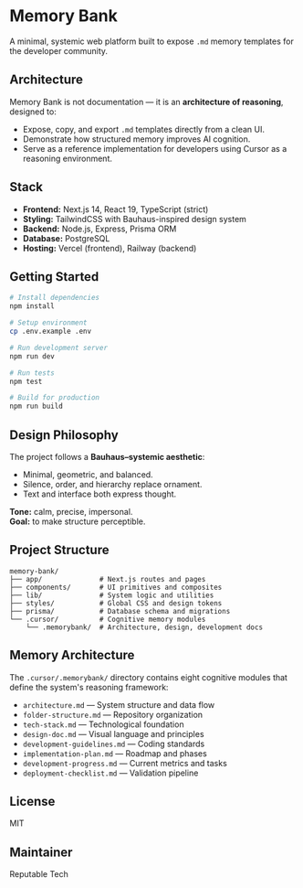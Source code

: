 # Memory Bank

A minimal, systemic web platform built to expose `.md` memory templates for the developer community.

## Architecture

Memory Bank is not documentation — it is an **architecture of reasoning**, designed to:

- Expose, copy, and export `.md` templates directly from a clean UI.
- Demonstrate how structured memory improves AI cognition.
- Serve as a reference implementation for developers using Cursor as a reasoning environment.

## Stack

- **Frontend:** Next.js 14, React 19, TypeScript (strict)
- **Styling:** TailwindCSS with Bauhaus-inspired design system
- **Backend:** Node.js, Express, Prisma ORM
- **Database:** PostgreSQL
- **Hosting:** Vercel (frontend), Railway (backend)

## Getting Started

```bash
# Install dependencies
npm install

# Setup environment
cp .env.example .env

# Run development server
npm run dev

# Run tests
npm test

# Build for production
npm run build
```

## Design Philosophy

The project follows a **Bauhaus–systemic aesthetic**:

- Minimal, geometric, and balanced.
- Silence, order, and hierarchy replace ornament.
- Text and interface both express thought.

**Tone:** calm, precise, impersonal.  
**Goal:** to make structure perceptible.

## Project Structure

```
memory-bank/
├── app/              # Next.js routes and pages
├── components/       # UI primitives and composites
├── lib/              # System logic and utilities
├── styles/           # Global CSS and design tokens
├── prisma/           # Database schema and migrations
└── .cursor/          # Cognitive memory modules
    └── .memorybank/  # Architecture, design, development docs
```

## Memory Architecture

The `.cursor/.memorybank/` directory contains eight cognitive modules that define the system's reasoning framework:

- `architecture.md` — System structure and data flow
- `folder-structure.md` — Repository organization
- `tech-stack.md` — Technological foundation
- `design-doc.md` — Visual language and principles
- `development-guidelines.md` — Coding standards
- `implementation-plan.md` — Roadmap and phases
- `development-progress.md` — Current metrics and tasks
- `deployment-checklist.md` — Validation pipeline

## License

MIT

## Maintainer

Reputable Tech


